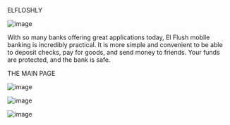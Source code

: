 ELFLOSHLY

![image](https://user-images.githubusercontent.com/99803786/179431204-e052ad04-ffe7-4f74-9864-29b614066175.png)

With so many banks offering great applications today, El Flush mobile banking is incredibly practical. It is more simple and convenient to be able to deposit checks, pay for goods, and send money to friends. Your funds are protected, and the bank is safe.


THE MAIN PAGE

![image](https://user-images.githubusercontent.com/99803786/179432240-b80d5869-0823-49ff-b520-286a6613592b.png)


![image](https://user-images.githubusercontent.com/99803786/179432416-baed98c5-ffb1-4c59-a79b-c205ce20c102.png)


![image](https://user-images.githubusercontent.com/99803786/179432425-e868ac5e-1ad7-45ef-933a-050f337a8fa7.png)
